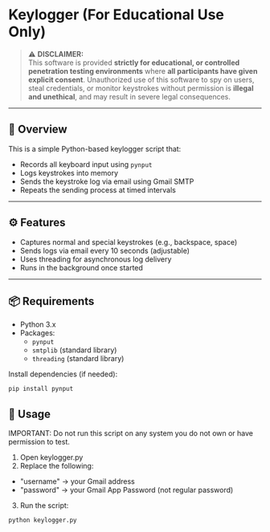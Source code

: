 # Keylogger (For Educational Use Only)

> ⚠️ **DISCLAIMER:**  
> This software is provided **strictly for educational, or controlled penetration testing environments** where **all participants have given explicit consent**. Unauthorized use of this software to spy on users, steal credentials, or monitor keystrokes without permission is **illegal and unethical**, and may result in severe legal consequences.

---

## 🧠 Overview

This is a simple Python-based keylogger script that:

- Records all keyboard input using `pynput`
- Logs keystrokes into memory
- Sends the keystroke log via email using Gmail SMTP
- Repeats the sending process at timed intervals

---

## ⚙️ Features

- Captures normal and special keystrokes (e.g., backspace, space)
- Sends logs via email every 10 seconds (adjustable)
- Uses threading for asynchronous log delivery
- Runs in the background once started

---

## 📦 Requirements

- Python 3.x
- Packages:
  - `pynput`
  - `smtplib` (standard library)
  - `threading` (standard library)

Install dependencies (if needed):

```bash
pip install pynput
```

## 🚀 Usage
IMPORTANT: Do not run this script on any system you do not own or have permission to test.

1. Open keylogger.py
2. Replace the following:
  - "username" → your Gmail address
  - "password" → your Gmail App Password (not regular password)
3. Run the script:
  ```bash
python keylogger.py
  ```
